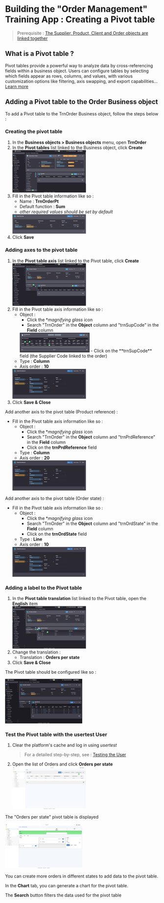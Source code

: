 <!--

Create a pivot table that summarizes the number of orders by product, supplier (columns) and by state.

- via the template editor, join the id and the name of the supplier on the order from the product object
- in Interface > Pivot Tables, create a new pivot table `TrnTcOrders`.
- create two "column" axes (supplier and product) and one "row" axis (report). 
- clear the cache and note the presence of the pivot table
-->

# Building the "Order Management" Training App : Creating a Pivot table

> Prerequisite : [The Supplier, Product, Client and Order objects are linked together](/lesson/tutorial/expanding/relations)

## What is a Pivot table ?

Pivot tables provide a powerful way to analyze data by cross-referencing fields within a business object. Users can configure tables by selecting which fields appear as rows, columns, and values, with various customization options like filtering, axis swapping, and export capabilities... [Learn more](/lesson/docs/platform/user-interface/objects-rendering/pivot-table)

## Adding a Pivot table to the Order Business object

To add a Pivot table to the TrnOrder Business object, follow the steps below : 

### Creating the pivot table

1. In the **Business objects > Business objects** menu, open **TrnOrder**
2. In the **Pivot tables** list linked to the Business object, click **Create**  
    <img src="create-pivot.png" alt="create-pivot" width="50%"/>
3. Fill in the Pivot table information like so :
    - Name : **TrnOrderPt**
    - Default function : **Sum**
    - *other required values should be set by default*  
    <img src="pivot-data.png" alt="pivot-data" width="50%"/>
4. Click **Save**

### Adding axes to the pivot table

1. In the **Pivot table axis** list linked to the Pivot table, click **Create**  
    <img src="create-axis.png" alt="create-axis" width="50%"/>
2. Fill in the Pivot table axis information like so :
    - Object : 
        - Click the **magnifying glass* icon 
        - Search "TrnOrder" in the **Object** column and "trnSupCode" in the **Field** column  
         <img src="search-field.png" alt="search-field" width="50%"/>
        - Click on the **trnSupCode** field (the Supplier Code linked to the order)
    - Type : **Column**
    - Axis order : **10**  
    <img src="axis-data.png" alt="axis-data" width="50%"/>
3. Click **Save & Close**

Add another axis to the pivot table (Product reference) :

-  Fill in the Pivot table axis information like so :
    - Object : 
        - Click the **magnifying glass* icon 
        - Search "TrnOrder" in the **Object** column and "trnPrdReference" in the **Field** column  
        - Click on the **trnPrdReference** field
    - Type : **Column**
    - Axis order : **20**  
    <img src="product-axis.png" alt="product-axis" width="50%"/>

Add another axis to the pivot table (Order state) :

-  Fill in the Pivot table axis information like so :
    - Object : 
        - Click the **magnifying glass* icon 
        - Search "TrnOrder" in the **Object** column and "trnOrdState" in the **Field** column  
        - Click on the **trnOrdState** field 
    - Type : **Line**
    - Axis order : **10**  
    <img src="state-axis.png" alt="state-axis" width="50%"/>

### Adding a label to the Pivot table 

1. In the **Pivot table translation** list linked to the Pivot table, open the **English** item  
    <img src="translation.png" alt="translation" width="50%"/>
2. Change the translation :
    - Translation : **Orders per state**
3. Click **Save & Close**

The Pivot table should be configured like so : 

<img src="config.png" alt="config" width="50%"/>

### Test the Pivot table with the usertest User

1. Clear the platform's cache and log in using *usertest*
    > For a detailed step-by-step, see : [Testing the User](/lesson/tutorial/getting-started/user#activating-and-testing-the-user)

2. Open the list of Orders and click **Orders per state**  
    <img src="pt-access.png" alt="pt-access" width="50%"/>

<div class="success">
    <p>The "Orders per state" pivot table is displayed</p>
    <img src="success.png" alt="logon" width="50%"/>
    <p>You can create more orders in different states to add data to the pivot table.</p>
    <p>In the <b>Chart</b> tab, you can generate a chart for the pivot table.</p>
    <p>The <b>Search</b> button filters the data used for the pivot table</p>
</div>